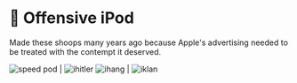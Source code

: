 # 🖕 Offensive iPod

Made these shoops many years ago because Apple's advertising needed to be
treated with the contempt it deserved.

![speed pod](iCamera.svg) | ![ihitler](ihitler.png)
![ihang](ihang.png)       | ![iklan](iklan-small.png)

